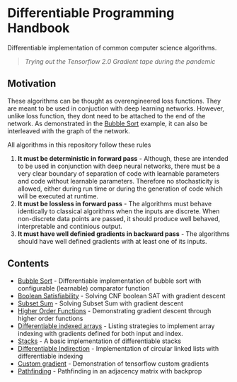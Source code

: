# Differentiable Programming Handbook

Differentiable implementation of common computer science algorithms.

> *Trying out the Tensorflow 2.0 Gradient tape during the pandemic*

## Motivation

These algorithms can be thought as overengineered loss functions. They are meant to be used in conjuction with deep learning networks. However, unlike loss function, they dont need to be attached to the end of the network. As demonstrated in the [Bubble Sort](notebooks/bubble-sort.ipynb) example, it can also be interleaved with the graph of the network.

All algorithms in this repository follow these rules

1. **It must be deterministic in forward pass** - Although, these are intended to be used in conjunction with deep neural networks, there must be a very clear boundary of separation of code with learnable parameters and code without learnable parameters. Therefore no stochasticity is allowed, either during run time or during the generation of code which will be executed at runtime.
2. **It must be lossless in forward pass** - The algorithms must behave identically to classical algorithms when the inputs are discrete. When non-discrete data points are passed, it should produce well behaved, interpretable and continious output.
3. **It must have well definied gradients in backward pass** - The algorithms should have well defined gradients with at least one of its inputs.

## Contents

* [Bubble Sort](notebooks/bubble-sort.ipynb) - Differentiable implementation of bubble sort with configurable (learnable) comparator function
* [Boolean Satisfiability](notebooks/boolean-satisfiability.ipynb) - Solving CNF boolean SAT with gradient descent
* [Subset Sum](notebooks/subset-sum.ipynb) - Solving Subset Sum with gradient descent
* [Higher Order Functions](notebooks/higher-order-functions.ipynb) - Demonstrating gradient descent through higher order functions
* [Differentiable indexed arrays](notebooks/differentiable-indexed-arrays.ipynb) - Listing strategies to implement array indexing with gradients defined for both input and index.
* [Stacks](notebooks/stacks.ipynb) - A basic implementation of differentiable stacks
* [Differentiable Indirection](notebooks/differentiable-indirection.ipynb) - Implementation of circular linked lists with differentiable indexing
* [Custom gradient](notebooks/custom-gradient.ipynb) - Demonstration of tensorflow custom gradients
* [Pathfinding](notebooks_torch/pathfinding_dense.ipynb) - Pathfinding in an adjacency matrix with backprop
